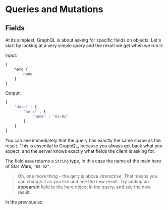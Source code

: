 # Queries and Mutations

## Fields
At its simplest, GraphQL is about asking for specific fields on objects. Let's start by looking at a very simple query and the result we get when we run it:

Input: 
```typescript 
{
    hero {
        name
    }
}
```
Output:
```typescript
{
    "data" : {
        "hero" : {
            "name" : "R2-D2"
        }
    }
}
```
You can see immediately that the query has exactly the same shape as the result. This is essential to GraphQL, because you always get back what you expect, and the server knows exactly what fields the client is asking for.

The field `name` returns a `String` type, in this case the name of the main hero of Star Wars, `"R2-D2"`.

> Oh, one more thing - the qery is above *interactive*. That means you can change it as you like and see the new result. Try adding an **appearsIn** field to the hero object in the query, and see the new result.

In the previous ex

